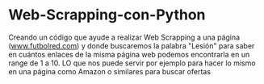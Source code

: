 # Web-Scrapping-con-Python
Creando un código que ayude a realizar Web Scrapping a una página (www.futbolred.com) y donde buscaremos la palabra "Lesión" para saber en cuántos enlaces de la misma página web podemos encontrarla en un range de 1 a 10. LO que nos puede servir por ejemplo para hacer lo mismo en una página como Amazon o similares para buscar ofertas
